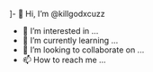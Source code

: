 
]- 👋 Hi, I’m @killgodxcuzz
- 👀 I’m interested in ...
- 🌱 I’m currently learning ...
- 💞️ I’m looking to collaborate on ...
- 📫 How to reach me ...

<!---
killgodxcuzz/killgodxcuzz is a ✨ special ✨ repository because its `README.md` (this file) appears on your GitHub profile.
You can click the Preview link to take a look at your changes.
--->

